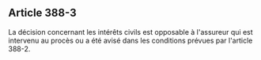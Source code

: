 Article 388-3
----
La décision concernant les intérêts civils est opposable à l'assureur qui est
intervenu au procès ou a été avisé dans les conditions prévues par l'article
388-2.
